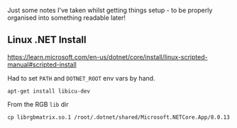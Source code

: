 Just some notes I've taken whilst getting things setup - to be properly organised into something readable later!

## Linux .NET Install

https://learn.microsoft.com/en-us/dotnet/core/install/linux-scripted-manual#scripted-install

Had to set `PATH` and `DOTNET_ROOT` env vars by hand.

```
apt-get install libicu-dev
```

From the RGB `lib` dir
```
cp librgbmatrix.so.1 /root/.dotnet/shared/Microsoft.NETCore.App/8.0.13
```